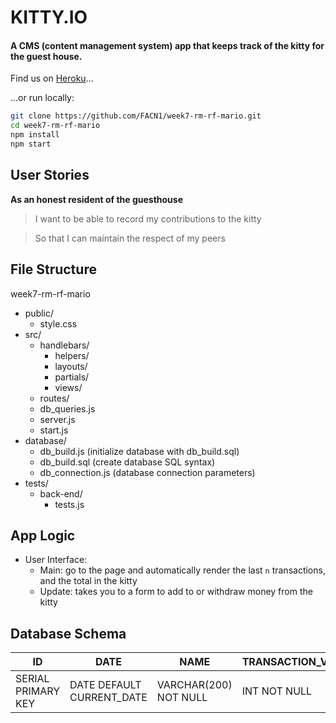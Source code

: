 # KITTY.IO

#### A CMS (content management system) app that keeps track of the kitty for the guest house.

Find us on [Heroku](https://kittyio.herokuapp.com/)...

...or run locally:
```bash
git clone https://github.com/FACN1/week7-rm-rf-mario.git
cd week7-rm-rf-mario
npm install
npm start
```

## User Stories
**As an honest resident of the guesthouse**
> I want to be able to record my contributions to the kitty

> So that I can maintain the respect of my peers

## File Structure
week7-rm-rf-mario
- public/
  + style.css
- src/
  + handlebars/
    + helpers/
    + layouts/
    + partials/
    + views/
  + routes/
  + db_queries.js
  + server.js
  + start.js
- database/
  + db_build.js (initialize database with db_build.sql)
  + db_build.sql (create database SQL syntax)
  + db_connection.js (database connection parameters)
- tests/
  + back-end/
    + tests.js

## App Logic
- User Interface:
  - Main: go to the page and automatically render the last `n` transactions, and the total in the kitty
  - Update: takes you to a form to add to or withdraw money from the kitty

## Database Schema

| ID  | DATE | NAME | TRANSACTION_VALUE |
| ------------- | ------------- | ------------- | ------------- |
| SERIAL PRIMARY KEY | DATE DEFAULT CURRENT_DATE  |  VARCHAR(200) NOT NULL  |  INT NOT NULL
